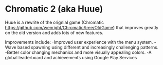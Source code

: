 # Chromatic 2 (aka Huue)

Huue is a rewrite of the orignial game (Chromatic https://github.com/wenright/Chromatic/tree/OldGame) that improves greatly on the old version and adds lots of new features.

Improvements include:
-Improved user experience with the menu system.
-Wave based spawning using different and increasingly challenging patterns.
-Better color changing mechanics and more visually appealing colors.
-A global leaderboard and achievements using Google Play Services


